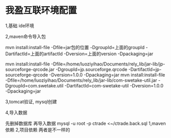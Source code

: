 # 我盈互联环境配置

1,基础 ide环境

2,maven命令导入包

mvn install:install-file -Dfile=jar包的位置 -DgroupId=上面的groupId -DartifactId=上面的artifactId -Dversion=上面的version -Dpackaging=jar

mvn install:install-file -Dfile=/home/luoziyihao/Documents/rely_lib/jar-lib/jp-sourceforge-qrcode.jar -DgroupId=jp.sourceforge.qrcode -DartifactId=jp-sourceforge-qrcode -Dversion=1.0.0 -Dpackaging=jar
mvn install:install-file -Dfile=/home/luoziyihao/Documents/rely_lib/jar-lib/com-swetake-util.jar -DgroupId=com.swetake.util -DartifactId=com-swetake-util -Dversion=1.0.0 -Dpackaging=jar



3,tomcat验证, mysql创建


4,导入数据

先删掉数据库
再导入数据
mysql -u root -p ctrade <~/ctrade.back.sql 
1,maven依赖
2,项目依赖
两者是不一样的
